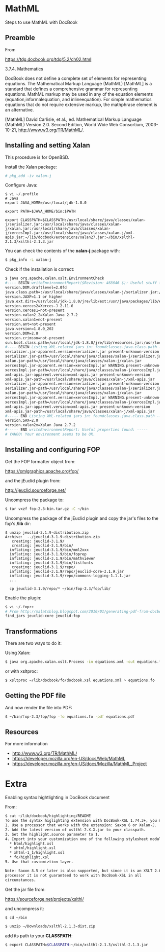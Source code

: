 # MathML
Steps to use MathML with DocBook

## Preamble

From

https://tdg.docbook.org/tdg/5.2/ch02.html

3.7.4. Mathematics
 
DocBook does not define a complete set of elements for representing equations. The Mathematical Markup Language (MathML) [MathML] is a standard that defines a comprehensive grammar for representing equations. MathML markup may be used in any of the equation elements (equation,informalequation, and inlineequation). For simple mathematics equations that do not require extensive markup, the mathphrase element is an alternative.
 
[MathML] David Carlisle, et al., ed. Mathematical Markup Language (MathML) Version 2.0. Second Edition, World Wide Web Consortium, 2003-10-21, http://www.w3.org/TR/MathML/.

## Installing and setting Xalan

This procedure is for OpenBSD.

Install the Xalan package:

```Bash
# pkg_add -iv xalan-j
```

Configure Java:

```
$ vi ~/.profile
# Java
export JAVA_HOME=/usr/local/jdk-1.8.0

export PATH=$JAVA_HOME/bin:$PATH

export CLASSPATH=$CLASSPATH:/usr/local/share/java/classes/xalan-j/serializer.jar:/usr/local/share/java/classes/xalan-j/xalan.jar:/usr/local/share/java/classes/xalan-j/xercesImpl.jar:/usr/local/share/java/classes/xalan-j/xml-apis.jar:~/lib/docbook/extensions/xalan27.jar:~/bin/xslthl-2.1.3/xslthl-2.1.3.jar
```

You can check the contents of the **xalan-j** package with:

```Bash
$ pkg_info -L xalan-j
```
Check if the installation is correct:

```Bash
$ java org.apache.xalan.xslt.EnvironmentCheck
#---- BEGIN writeEnvironmentReport($Revision: 468646 $): Useful stuff found: ----
version.DOM.draftlevel=2.0fd
java.class.path=:/usr/local/share/java/classes/xalan-j/serializer.jar:/usr/local/share/java/classes/xalan-j/xalan.jar:/usr/local/share/java/classes/xalan-j/xercesImpl.jar:/usr/local/share/java/classes/xalan-j/xml-apis.jar:/home/asarch/lib/docbook/extensions/xalan27.jar:/home/asarch/bin/xslthl-2.1.3/xslthl-2.1.3.jar:/usr/local/share/java/classes/xalan-j/serializer.jar:/usr/local/share/java/classes/xalan-j/xalan.jar:/usr/local/share/java/classes/xalan-j/xercesImpl.jar:/usr/local/share/java/classes/xalan-j/xml-apis.jar:/home/asarch/lib/docbook/extensions/xalan27.jar:/home/asarch/bin/xslthl-2.1.3/xslthl-2.1.3.jar
version.JAXP=1.1 or higher
java.ext.dirs=/usr/local/jdk-1.8.0/jre/lib/ext:/usr/java/packages/lib/ext
version.xerces2=Xerces-J 2.11.0
version.xerces1=not-present
version.xalan2_2=Xalan Java 2.7.2
version.xalan1=not-present
version.ant=not-present
java.version=1.8.0_202
version.DOM=2.0
version.crimson=not-present
sun.boot.class.path=/usr/local/jdk-1.8.0/jre/lib/resources.jar:/usr/local/jdk-1.8.0/jre/lib/rt.jar:/usr/local/jdk-1.8.0/jre/lib/sunrsasign.jar:/usr/local/jdk-1.8.0/jre/lib/jsse.jar:/usr/local/jdk-1.8.0/jre/lib/jce.jar:/usr/local/jdk-1.8.0/jre/lib/charsets.jar:/usr/local/jdk-1.8.0/jre/lib/jfr.jar:/usr/local/jdk-1.8.0/jre/classes
#---- BEGIN Listing XML-related jars in: foundclasses.java.class.path ----
serializer.jar-apparent.version=serializer.jar present-unknown-version
serializer.jar-path=/usr/local/share/java/classes/xalan-j/serializer.jar
xalan.jar-path=/usr/local/share/java/classes/xalan-j/xalan.jar
xercesImpl.jar-apparent.version=xercesImpl.jar WARNING.present-unknown-version
xercesImpl.jar-path=/usr/local/share/java/classes/xalan-j/xercesImpl.jar
xml-apis.jar-apparent.version=xml-apis.jar present-unknown-version
xml-apis.jar-path=/usr/local/share/java/classes/xalan-j/xml-apis.jar
serializer.jar-apparent.version=serializer.jar present-unknown-version
serializer.jar-path=/usr/local/share/java/classes/xalan-j/serializer.jar
xalan.jar-path=/usr/local/share/java/classes/xalan-j/xalan.jar
xercesImpl.jar-apparent.version=xercesImpl.jar WARNING.present-unknown-version
xercesImpl.jar-path=/usr/local/share/java/classes/xalan-j/xercesImpl.jar
xml-apis.jar-apparent.version=xml-apis.jar present-unknown-version
xml-apis.jar-path=/usr/local/share/java/classes/xalan-j/xml-apis.jar
#----- END Listing XML-related jars in: foundclasses.java.class.path -----
version.SAX=2.0
version.xalan2x=Xalan Java 2.7.2
#----- END writeEnvironmentReport: Useful properties found: -----
# YAHOO! Your environment seems to be OK.
```

## Installing and configuring FOP

Get the FOP formatter object from:

https://xmlgraphics.apache.org/fop/

and the jEuclid plugin from:

http://jeuclid.sourceforge.net/

Uncompress the package to:

```Bash
$ tar vxzf fop-2.3-bin.tar.gz -C ~/bin
```

Uncompress the package of the jEuclid plugin and copy the jar's files to the fop's **/lib** dir:

```
$ unzip jeuclid-3.1.9-distribution.zip
Archive:  ../jeuclid-3.1.9-distribution.zip
   creating: jeuclid-3.1.9/
   creating: jeuclid-3.1.9/bin/
  inflating: jeuclid-3.1.9/bin/mml2xxx
  inflating: jeuclid-3.1.9/bin/foprep
  inflating: jeuclid-3.1.9/bin/mathviewer
  inflating: jeuclid-3.1.9/bin/listfonts
   creating: jeuclid-3.1.9/repo/             
  inflating: jeuclid-3.1.9/repo/jeuclid-core-3.1.9.jar
  inflating: jeuclid-3.1.9/repo/commons-logging-1.1.1.jar
  ...
  
  cp jeuclid-3.1.9/repo/* ~/bin/fop-2.3/fop/lib/
  ```
Enable the plugin:

```Bash
$ vi ~/.foprc
# From http://malatsblog.blogspot.com/2010/01/generating-pdf-from-docbook-on-linux.html
find_jars jeuclid-core jeuclid-fop
```

## Transformations

There are two ways to do it:

Using Xalan:

```Bash
$ java org.apache.xalan.xslt.Process -in equations.xml -out equations.fo -xsl ~/lib/docbook/fo/docbook.xsl -param use.extensions 1
```

or with xsltproc:

```Bash
$ xsltproc ~/lib/docbook/fo/docbook.xsl equations.xml > equations.fo
```
## Getting the PDF file

And now render the file into PDF:

```Bash
$ ~/bin/fop-2.3/fop/fop -fo equations.fo -pdf equations.pdf
```

## Resources

For more information

- http://www.w3.org/TR/MathML/
- https://developer.mozilla.org/en-US/docs/Web/MathML
- https://developer.mozilla.org/en-US/docs/Mozilla/MathML_Project

# Extra

Enabling syntax hightlighting in DocBook document

From:

```Bash
$ cat ~/lib/docbook/highlighting/README                                                                                           
To use the syntax higlighting extension with DocBook-XSL 1.74.3+, you must:
1. Use a processor that works with the extension: Saxon 6 or Xalan-J.
2. Add the latest version of xslthl-2.X.X.jar to your classpath.
3. Set the highlight.source parameter to 1.
4. Import into your customization one of the following stylesheet module:
  * html/highlight.xsl
  * xhtml/highlight.xsl
  * xhtml-1_1/highlight.xsl
  * fo/highlight.xsl
5. Use that customiztion layer.

Note: Saxon 8.5 or later is also supported, but since it is an XSLT 2.0
processor it is not guaranteed to work with DocBook-XSL in all
circumstances. 
```

Get the jar file from:

https://sourceforge.net/projects/xslthl/

and uncompress it:

```Bash
$ cd ~/bin

$ unzip ~/Downloads/xslthl-2.1.3-dist.zip
```

add its path to your **CLASSPATH**:

```Bash
$ export CLASSPATH=$CLASSPATH:~/bin/xslthl-2.1.3/xslthl-2.1.3.jar
```
